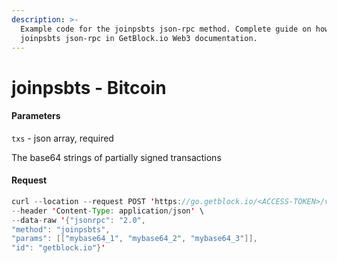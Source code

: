 ```yaml
---
description: >-
  Example code for the joinpsbts json-rpc method. Сomplete guide on how to use
  joinpsbts json-rpc in GetBlock.io Web3 documentation.
---
```


# joinpsbts - Bitcoin

#### Parameters

`txs` - json array, required

The base64 strings of partially signed transactions

#### Request

```java
curl --location --request POST 'https://go.getblock.io/<ACCESS-TOKEN>/v1/mainnet/' \
--header 'Content-Type: application/json' \
--data-raw '{"jsonrpc": "2.0",
"method": "joinpsbts",
"params": [["mybase64_1", "mybase64_2", "mybase64_3"]],
"id": "getblock.io"}'
```
